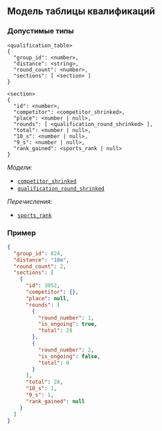 ## Модель таблицы квалификаций

### Допустимые типы

```
<qualification_table>
{
  "group_id": <number>,
  "distance": <string>,
  "round_count": <number>,
  "sections": [ <section> ]
}

<section>
{
  "id": <number>,
  "competitor": <competitor_shrinked>,
  "place": <number | null>,
  "rounds": [ <qualification_round_shrinked> ],
  "total": <number | null>,
  "10_s": <number | null>,
  "9_s": <number | null>,
  "rank_gained": <sports_rank | null>
}
```

_Модели:_

- [`competitor_shrinked`](competitor.md/#shrinked)
- [`qualification_round_shrinked`](qualification_round.md/#shrinked)

_Перечисления:_

- [`sports_rank`](../enums/sports_rank.md)

### Пример

```json
{
  "group_id": 824,
  "distance": "18m",
  "round_count": 2,
  "sections": [
    {
      "id": 3052,
      "competitor": {},
      "place": null,
      "rounds": [
        {
          "round_number": 1,
          "is_ongoing": true,
          "total": 28
        },
        {
          "round_number": 2,
          "is_ongoing": false,
          "total": 0
        }
      ],
      "total": 28,
      "10_s": 1,
      "9_s": 1,
      "rank_gained": null
    }
  ]
}
```
